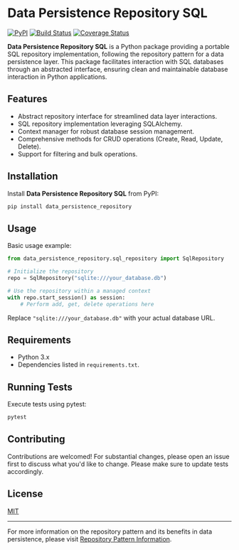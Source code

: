 
# Data Persistence Repository SQL

[![PyPI](https://img.shields.io/pypi/v/data_persistence_repository)](https://pypi.org/project/data-persistence-repository-sql/)
[![Build Status](https://github.com/smileservices/data_persistence_repository/workflows/Tests/badge.svg)](https://github.com/smileservices/data_persistence_repository/actions)
[![Coverage Status](https://coveralls.io/repos/github/yourusername/data_persistence_repository/badge.svg)](https://coveralls.io/github/smileservices/data_persistence_repository)

**Data Persistence Repository SQL** is a Python package providing a portable SQL repository implementation, following the repository pattern for a data persistence layer. This package facilitates interaction with SQL databases through an abstracted interface, ensuring clean and maintainable database interaction in Python applications.

## Features

- Abstract repository interface for streamlined data layer interactions.
- SQL repository implementation leveraging SQLAlchemy.
- Context manager for robust database session management.
- Comprehensive methods for CRUD operations (Create, Read, Update, Delete).
- Support for filtering and bulk operations.

## Installation

Install **Data Persistence Repository SQL** from PyPI:

```bash
pip install data_persistence_repository
```

## Usage

Basic usage example:

```python
from data_persistence_repository.sql_repository import SqlRepository

# Initialize the repository
repo = SqlRepository("sqlite:///your_database.db")

# Use the repository within a managed context
with repo.start_session() as session:
    # Perform add, get, delete operations here
```

Replace `"sqlite:///your_database.db"` with your actual database URL.

## Requirements

- Python 3.x
- Dependencies listed in `requirements.txt`.

## Running Tests

Execute tests using pytest:

```bash
pytest
```

## Contributing

Contributions are welcomed! For substantial changes, please open an issue first to discuss what you'd like to change. Please make sure to update tests accordingly.

## License

[MIT](https://choosealicense.com/licenses/mit/)

---

For more information on the repository pattern and its benefits in data persistence, please visit [Repository Pattern Information](https://example.com/repository-pattern-info).
